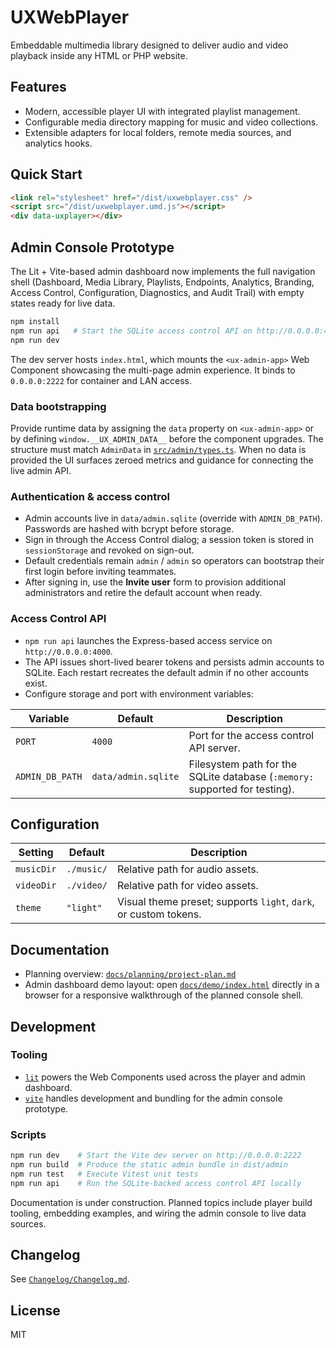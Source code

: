 # UXWebPlayer

Embeddable multimedia library designed to deliver audio and video playback inside any HTML or PHP website.

## Features
- Modern, accessible player UI with integrated playlist management.
- Configurable media directory mapping for music and video collections.
- Extensible adapters for local folders, remote media sources, and analytics hooks.

## Quick Start
```html
<link rel="stylesheet" href="/dist/uxwebplayer.css" />
<script src="/dist/uxwebplayer.umd.js"></script>
<div data-uxplayer></div>
```

## Admin Console Prototype
The Lit + Vite-based admin dashboard now implements the full navigation shell (Dashboard, Media Library, Playlists, Endpoints, Analytics, Branding, Access Control, Configuration, Diagnostics, and Audit Trail) with empty states ready for live data.

```bash
npm install
npm run api   # Start the SQLite access control API on http://0.0.0.0:4000
npm run dev
```

The dev server hosts `index.html`, which mounts the `<ux-admin-app>` Web Component showcasing the multi-page admin experience. It binds to `0.0.0.0:2222` for container and LAN access.

### Data bootstrapping
Provide runtime data by assigning the `data` property on `<ux-admin-app>` or by defining `window.__UX_ADMIN_DATA__` before the component upgrades. The structure must match `AdminData` in [`src/admin/types.ts`](src/admin/types.ts). When no data is provided the UI surfaces zeroed metrics and guidance for connecting the live admin API.

### Authentication & access control
- Admin accounts live in `data/admin.sqlite` (override with `ADMIN_DB_PATH`). Passwords are hashed with bcrypt before storage.
- Sign in through the Access Control dialog; a session token is stored in `sessionStorage` and revoked on sign-out.
- Default credentials remain `admin` / `admin` so operators can bootstrap their first login before inviting teammates.
- After signing in, use the **Invite user** form to provision additional administrators and retire the default account when ready.

### Access Control API
- `npm run api` launches the Express-based access service on `http://0.0.0.0:4000`.
- The API issues short-lived bearer tokens and persists admin accounts to SQLite. Each restart recreates the default admin if no other accounts exist.
- Configure storage and port with environment variables:

| Variable | Default | Description |
| --- | --- | --- |
| `PORT` | `4000` | Port for the access control API server. |
| `ADMIN_DB_PATH` | `data/admin.sqlite` | Filesystem path for the SQLite database (`:memory:` supported for testing). |

## Configuration
| Setting | Default | Description |
| --- | --- | --- |
| `musicDir` | `./music/` | Relative path for audio assets. |
| `videoDir` | `./video/` | Relative path for video assets. |
| `theme` | `"light"` | Visual theme preset; supports `light`, `dark`, or custom tokens. |

## Documentation
- Planning overview: [`docs/planning/project-plan.md`](docs/planning/project-plan.md)
- Admin dashboard demo layout: open [`docs/demo/index.html`](docs/demo/index.html) directly in a browser for a responsive walkthrough of the planned console shell.

## Development
### Tooling
- [`lit`](https://lit.dev) powers the Web Components used across the player and admin dashboard.
- [`vite`](https://vitejs.dev) handles development and bundling for the admin console prototype.

### Scripts
```bash
npm run dev    # Start the Vite dev server on http://0.0.0.0:2222
npm run build  # Produce the static admin bundle in dist/admin
npm run test   # Execute Vitest unit tests
npm run api    # Run the SQLite-backed access control API locally
```

Documentation is under construction. Planned topics include player build tooling, embedding examples, and wiring the admin console to live data sources.

## Changelog
See [`Changelog/Changelog.md`](Changelog/Changelog.md).

## License
MIT
